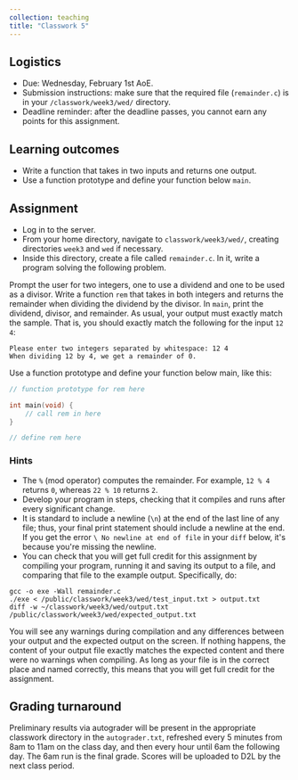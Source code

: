 ```yaml
---
collection: teaching
title: "Classwork 5"
---
```


## Logistics
* Due: Wednesday, February 1st AoE.
* Submission instructions: make sure that the required file (`remainder.c`) is in your
	`/classwork/week3/wed/` directory.
* Deadline reminder: after the deadline passes, you cannot earn any points for
	this assignment.

## Learning outcomes
* Write a function that takes in two inputs and returns one output.
* Use a function prototype and define your function below `main`.

## Assignment

* Log in to the server.
* From your home directory, navigate to `classwork/week3/wed/`, creating directories `week3` and `wed` if necessary.
* Inside this directory, create a file called `remainder.c`. In it, write a
	program solving the following problem.

Prompt the user for two integers, one to use a dividend and one to be used as a
divisor. Write a function `rem` that takes in both integers and returns the
remainder when dividing the dividend by the divisor. In `main`, print the
dividend, divisor, and remainder. As usual, your output must exactly match the
sample. That is, you should exactly match the following for the input `12 4`:

```
Please enter two integers separated by whitespace: 12 4
When dividing 12 by 4, we get a remainder of 0.
```

Use a function prototype and define your function below main, like this:

```c
// function prototype for rem here

int main(void) {
	// call rem in here
}

// define rem here
```

### Hints
* The `%` (mod operator) computes the remainder. For example, `12 % 4` returns
	`0`, whereas `22 % 10` returns `2`.
* Develop your program in steps, checking that it compiles and runs after every
	significant change.
* It is standard to include a newline (`\n`) at the end of the last line of any
	file; thus, your final print statement should include a newline at the end.
	If you get the error `\ No newline at end of file` in your `diff` below,
	it's because you're missing the newline.
* You can check that you will get full credit for this assignment by compiling
	your program, running it and saving its output to a file, and comparing
	that file to the example output. Specifically, do:
```
gcc -o exe -Wall remainder.c
./exe < /public/classwork/week3/wed/test_input.txt > output.txt
diff -w ~/classwork/week3/wed/output.txt /public/classwork/week3/wed/expected_output.txt
```
You will see any warnings during compilation and any differences between your output and the expected output on the
screen. If nothing happens, the content of your output file exactly matches the
expected content and there were no warnings when compiling. As long as your file is in the correct place and named
correctly, this means that you will get full credit for the assignment.

## Grading turnaround
Preliminary results via autograder will be present in the appropriate classwork
directory in the `autograder.txt`, refreshed every 5 minutes from 8am to 11am
on the class day, and then
every hour until 6am the following day. The 6am run is the final grade. Scores will be
uploaded to D2L by the next class period.
